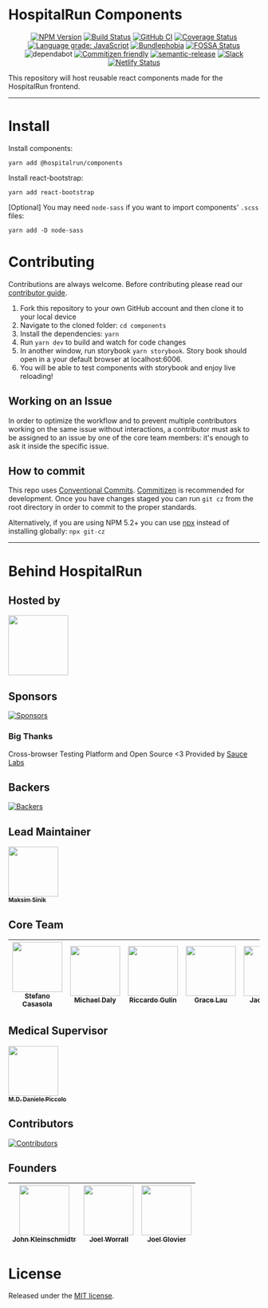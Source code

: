 # HospitalRun Components

<div align="center">

[![NPM Version](https://badgen.net/npm/v/@hospitalrun/components)](https://www.npmjs.com/package/@hospitalrun/components) [![Build Status](https://travis-ci.com/HospitalRun/components.svg?branch=master)](https://travis-ci.com/HospitalRun/components) [![GitHub CI](https://github.com/HospitalRun/components/workflows/GitHub%20CI/badge.svg)](https://github.com/HospitalRun/components/actions) [![Coverage Status](https://coveralls.io/repos/github/HospitalRun/components/badge.svg?branch=master)](https://coveralls.io/github/HospitalRun/components?branch=master) [![Language grade: JavaScript](https://img.shields.io/lgtm/grade/javascript/g/HospitalRun/components.svg?logo=lgtm&logoWidth=18)](https://lgtm.com/projects/g/HospitalRun/components/context:javascript)
[![Bundlephobia](https://badgen.net/bundlephobia/min/@hospitalrun/components)](https://bundlephobia.com/result?p=@hospitalrun/components) [![FOSSA Status](https://app.fossa.io/api/projects/git%2Bgithub.com%2FHospitalRun%2Fcomponents.svg?type=shield)](https://app.fossa.io/projects/git%2Bgithub.com%2FHospitalRun%2Fcomponents?ref=badge_shield)
![dependabot](https://api.dependabot.com/badges/status?host=github&repo=HospitalRun/components) [![Commitizen friendly](https://img.shields.io/badge/commitizen-friendly-brightgreen.svg)](http://commitizen.github.io/cz-cli/)
[![semantic-release](https://img.shields.io/badge/%20%20%F0%9F%93%A6%F0%9F%9A%80-semantic--release-e10079.svg)](https://github.com/semantic-release/semantic-release) [![Slack](https://hospitalrun-slackin.herokuapp.com/badge.svg)](https://hospitalrun-slackin.herokuapp.com) [![Netlify Status](https://api.netlify.com/api/v1/badges/70c843de-c1b2-4e7d-abb5-61939f21f8cb/deploy-status)](https://app.netlify.com/sites/hospitalrun/deploys)

</div>

This repository will host reusable react components made for the HospitalRun frontend.

---

# Install

Install components:

```
yarn add @hospitalrun/components
```

Install react-bootstrap:

```
yarn add react-bootstrap
```

[Optional] You may need `node-sass` if you want to import components' `.scss` files:

```
yarn add -D node-sass
```

# Contributing

Contributions are always welcome. Before contributing please read our [contributor guide](https://github.com/HospitalRun/components/blob/master/.github/CONTRIBUTING.md).

1. Fork this repository to your own GitHub account and then clone it to your local device
2. Navigate to the cloned folder: `cd components`
3. Install the dependencies: `yarn`
4. Run `yarn dev` to build and watch for code changes
5. In another window, run storybook `yarn storybook`. Story book should open in a your default browser at localhost:6006.
6. You will be able to test components with storybook and enjoy live reloading!

## Working on an Issue
In order to optimize the workflow and to prevent multiple contributors working on the same issue without interactions, a contributor must ask to be assigned to an issue by one of the core team members: it's enough to ask it inside the specific issue.

## How to commit

This repo uses [Conventional Commits](https://www.conventionalcommits.org/). [Commitizen](https://github.com/commitizen/cz-cli) is recommended for development. Once you have changes staged
you can run `git cz` from the root directory in order to commit to the proper standards.

Alternatively, if you are using NPM 5.2+ you can use [npx](https://medium.com/@maybekatz/introducing-npx-an-npm-package-runner-55f7d4bd282b) instead of installing globally:
`npx git-cz`

<hr />

# Behind HospitalRun

## Hosted by

[<img src="https://github.com/openjs-foundation/cross-project-council/blob/master/logos/openjsf-color.png?raw=true" width="120px;"/>](https://openjsf.org/projects/#atlarge)

## Sponsors

[![Sponsors](https://opencollective.com/hospitalrun/sponsors.svg?width=890)](https://opencollective.com/hospitalrun/contribute/sponsors-336/checkout)

### Big Thanks

Cross-browser Testing Platform and Open Source <3 Provided by [Sauce Labs][homepage]

[homepage]: https://saucelabs.com

## Backers

[![Backers](https://opencollective.com/hospitalrun/backers.svg?width=890)](https://opencollective.com/hospitalrun/contribute/backers-335/checkout)

## Lead Maintainer

[<img src="https://avatars2.githubusercontent.com/u/1620916?s=460&v=4" width="100px;"/><br /><sub><b>Maksim Sinik</b></sub>](https://github.com/fox1t)<br />

## Core Team

<!-- prettier-ignore -->
| [<img src="https://avatars3.githubusercontent.com/u/25089405?s=460&v=4" width="100px;"/><br /><sub><b>Stefano Casasola</b></sub>](https://github.com/irvelervel) |[<img src="https://avatars2.githubusercontent.com/u/8914893?s=460&v=4" width="100px;"/><br /><sub><b>Michael Daly</b></sub>](https://github.com/MichaelDalyDev)|[<img src="https://avatars1.githubusercontent.com/u/25009192?s=460&v=4" width="100px;"/><br /><sub><b>Riccardo Gulin</b></sub>](https://github.com/bazuzu666) | [<img src="https://avatars3.githubusercontent.com/u/603924?s=460&v=4" width="100px;"/><br /><sub><b>Grace Lau</b></sub>](https://github.com/lauggh) | [<img src="https://avatars3.githubusercontent.com/u/18731800?s=460&v=4" width="100px;"/><br /><sub><b>Jack Meyer</b></sub>](https://github.com/jackcmeyer) | [<img src="https://avatars0.githubusercontent.com/u/6388707?s=460&v=4" width="100px;"/><br /><sub><b>Matteo Vivona</b></sub>](https://github.com/tehKapa) |
|---|---|---|---|---|---|

## Medical Supervisor

[<img src="https://avatars2.githubusercontent.com/u/24660474?s=460&v=4" width="100px;"/><br /><sub><b>M.D. Daniele Piccolo</b></sub>](https://it.linkedin.com/in/danielepiccolo)<br />

## Contributors

[![Contributors](https://opencollective.com/hospitalrun/contributors.svg?width=960&button=false)](https://github.com/HospitalRun/hospitalrun-frontend/graphs/contributors)

## Founders

<!-- prettier-ignore -->
| [<img src="https://avatars0.githubusercontent.com/u/609052?s=460&v=4" width="100px;"/><br /><sub><b>John Kleinschmidtr</b></sub>](https://github.com/jkleinsc) | [<img src="https://avatars0.githubusercontent.com/u/929261?s=400&v=4" width="100px;"/><br /><sub><b>Joel Worrall</b></sub>](https://github.com/tangollama)  | [<img src="https://avatars0.githubusercontent.com/u/1319791?s=460&v=4" width="100px;"/><br /><sub><b>Joel Glovier</b></sub>](https://github.com/jglovier)  |
|---|---|---|

# License

Released under the [MIT license](LICENSE).
